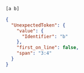 ```js
[a b]
```

```json
{
  "UnexpectedToken": {
    "value": {
      "Identifier": "b"
    },
    "first_on_line": false,
    "span": "3:4"
  }
}
```
